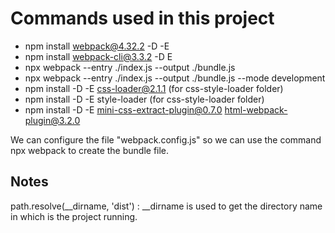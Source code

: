# Commands used in this project

- npm install webpack@4.32.2 -D -E
- npm install webpack-cli@3.3.2 -D E
- npx webpack --entry ./index.js --output ./bundle.js
- npx webpack --entry ./index.js --output ./bundle.js --mode development
- npm install -D -E css-loader@2.1.1 (for css-style-loader folder)
- npm install -D -E style-loader (for css-style-loader folder)
- npm install -D -E mini-css-extract-plugin@0.7.0 html-webpack-plugin@3.2.0

We can configure the file "webpack.config.js" so we can use the command npx webpack to create the bundle file.


## Notes

path.resolve(__dirname, 'dist') : __dirname is used to get the directory name in which is the project running.